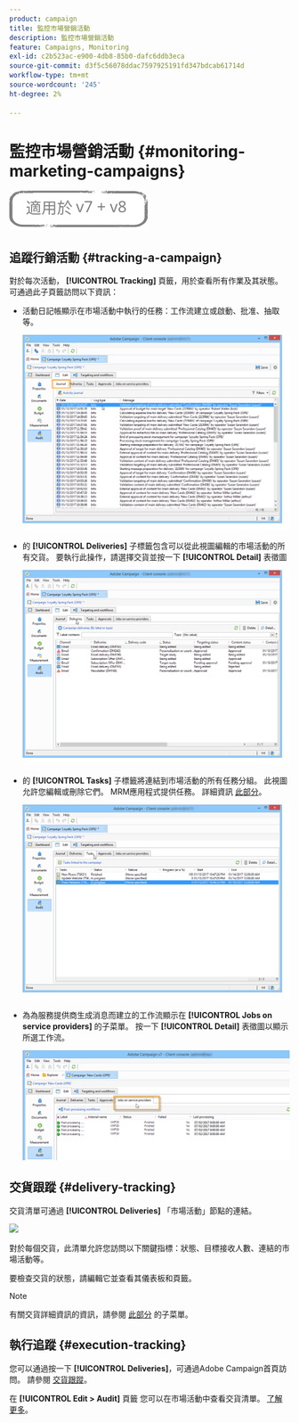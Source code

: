 ```yaml
---
product: campaign
title: 監控市場營銷活動
description: 監控市場營銷活動
feature: Campaigns, Monitoring
exl-id: c2b523ac-e900-4db8-85b0-dafc6ddb3eca
source-git-commit: d3f5c56078ddac7597925191fd347bdcab61714d
workflow-type: tm+mt
source-wordcount: '245'
ht-degree: 2%

---
```


# 監控市場營銷活動 {#monitoring-marketing-campaigns}

![](../../assets/common.svg)

## 追蹤行銷活動 {#tracking-a-campaign}

對於每次活動， **[!UICONTROL Tracking]** 頁籤，用於查看所有作業及其狀態。 可通過此子頁籤訪問以下資訊：

* 活動日記帳顯示在市場活動中執行的任務：工作流建立或啟動、批准、抽取等。

   ![](assets/s_ncs_user_op_edit_exe_tab_a.png)

* 的 **[!UICONTROL Deliveries]** 子標籤包含可以從此視圖編輯的市場活動的所有交貨。 要執行此操作，請選擇交貨並按一下 **[!UICONTROL Detail]** 表徵圖

   ![](assets/s_ncs_user_op_edit_exe_tab_b.png)

* 的 **[!UICONTROL Tasks]** 子標籤將連結到市場活動的所有任務分組。 此視圖允許您編輯或刪除它們。 MRM應用程式提供任務。 詳細資訊 [此部分](../../mrm/using/creating-and-managing-tasks.md)。

   ![](assets/s_ncs_user_op_edit_exe_tab_e.png)

* 為為服務提供商生成消息而建立的工作流顯示在 **[!UICONTROL Jobs on service providers]** 的子菜單。 按一下 **[!UICONTROL Detail]** 表徵圖以顯示所選工作流。

   ![](assets/s_ncs_user_op_edit_exe_tab_d.png)

## 交貨跟蹤 {#delivery-tracking}

交貨清單可通過 **[!UICONTROL Deliveries]** 「市場活動」節點的連結。

![](assets/s_ncs_user_op_del_state_from_homepage.png)

對於每個交貨，此清單允許您訪問以下關鍵指標：狀態、目標接收人數、連結的市場活動等。

要檢查交貨的狀態，請編輯它並查看其儀表板和頁籤。

>[!NOTE]
>
>有關交貨詳細資訊的資訊，請參閱 [此部分](../../delivery/using/about-message-tracking.md) 的子菜單。

## 執行追蹤 {#execution-tracking}

您可以通過按一下 **[!UICONTROL Deliveries]**，可通過Adobe Campaign首頁訪問。 請參閱 [交貨跟蹤](#delivery-tracking)。

在 **[!UICONTROL Edit > Audit]** 頁籤 您可以在市場活動中查看交貨清單。 [了解更多](#tracking-a-campaign)。
